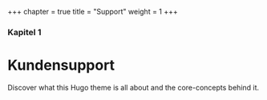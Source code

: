 +++
chapter = true
title = "Support"
weight = 1
+++

### Kapitel 1

# Kundensupport

Discover what this Hugo theme is all about and the core-concepts behind it.